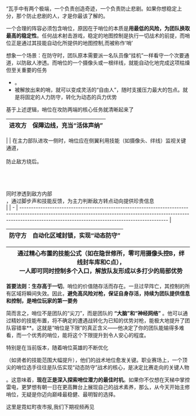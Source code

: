 “瓦手中有两个极端，一个负责创造奇迹，一个负责防止悲剧。如果你想稳定上分，那个防止悲剧的人，才是你最该了解的。


一个合理的阵容必须包含哨位，原因在于哨位的本质是**用最低的风险，为团队换取最高的稳定性**。任何战术射击游戏，稳定的地图控制是执行一切战术的前提，而哨位正是通过其技能自动化所提供的地图控制,而被称作‘哨’


想象一个场景：在防守时，团队原本需要派一名队员像“挂机”一样看守一个次要通道，以防敌人渗透。而哨位的一个摄像头或一根绊线，就能自动化地完成这项枯燥但至关重要的任务

* 。
* 被解放出来的哨，就可以变成灵活的“自由人”，随时支援压力最大的包点。就是将固定的人力防守，转化为动态的兵力优势


基于上述逻辑，哨位在攻防两端的核心任务就清晰起来了




| **进攻方** | **保障边线，充当“活体声纳”** |
| ---------- | ------------------------------ |



|  | 在主力部队进攻一侧时，哨位应在侧翼利用技能（如摄像头、绊线）监视关键通道，<br /><br />
防止敌方绕后。<br /><br /><br /><br /><br />同时渗透到敌方内部<br />，通过脚步声和技能反馈，为主力判断敌方转点动向提供珍贵信息<br /> |
| - | --------------------------------------------------------------------------------------------------------------------------------------------------------------------------------------------------------------------------- |






| **防守方** | **自动化区域封锁，实现“动态防守”** |
| ---------- | ------------------------------------ |





|  | 通过精心布置的技能公式（如在隐世修所，零可用摄像头控B，绊线封车库和C点），<br />一人即可同时控制多个入口，解放队友形成以多打少的局部优势 |
| - | ---------------------------------------------------------------------------------------------------------------------------------------- |


**首要法则：生存高于一切**。哨位的价值随存活而存在。一旦过早阵亡，其控制的所有区域将瞬间失效。因此，**避免高风险对枪，保证自身存活，持续为团队提供信息和控制，是哨位玩家的第一要务**


简而言之，哨位不是团队的“尖刀”，而是团队的 **“大脑”和“神经网络”** 。他可以通过精妙的技能布置，将不确定的遭遇战转化为已知的优势对枪，能极大地提升了团队容错率**。这就是“哨位是下限”的真正含义——他决定了你的团队能输得多难看，而一个优秀的哨位，能将这个下限提升到令人安心的程度。

特别是在当前版本，随着哨位英雄的不断优化

（如贤者的技能范围大幅提升），他们的战术地位愈发关键。职业赛场上，一个顶尖的哨位选手往往是队伍实现“动态防守”战术的核心，是决定比赛走向的关键人物

。这意味着，**现在正是深入探索哨位潜力的最佳时机**。如果你不仅想在天梯中掌控雷电，更梦想有朝一日在更高舞台上展现自己的战术素养，那么，从今天开始主修哨位，无疑是你迈向巅峰最稳健、最明智的选择。


这里是霓虹町夜市报,我们下期视频再见
